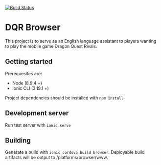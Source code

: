 [![Build Status](https://travis-ci.org/jlbeard84/dqr-browser.svg?branch=master)](https://travis-ci.org/jlbeard84/dqr-browser)

# DQR Browser

This project is to serve as an English language assistant to players wanting to play the mobile game Dragon Quest Rivals.

## Getting started

Prerequesites are:
- Node (8.9.4 +)
- Ionic CLI (3.19.1 +)

Project dependencies should be installed with `npm install`

## Development server

Run test server with `ionic serve`

## Building

Generate a build with `ionic cordova build browser`. Deployable build artifacts will be output to /platforms/browser/www.